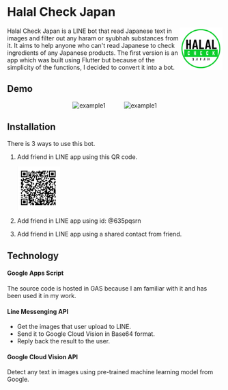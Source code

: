 # Halal Check Japan 

<img src="./img/halal-check-japan-logo.png" alt="logo" align="right" width="100">
Halal Check Japan is a LINE bot that read Japanese text in images and filter out any haram or syubhah substances from it. 
It aims to help anyone who can't read Japanese to check ingredients of any Japanese products.
The first version is an app which was built using Flutter but because of the simplicity of the functions, I decided to convert it into a bot.

## Demo

<p align="center">
  <img src="./img/example1.gif" alt="example1" width="200" >
  &nbsp; &nbsp; &nbsp; &nbsp; &nbsp;
  <img src="./img/example2.gif" alt="example1" width="200" >
</p>

## Installation

There is 3 ways to use this bot.
1. Add friend in LINE app using this QR code.

      <img src="./img/qrcode.jpg" alt="qrcode" width="100">
3. Add friend in LINE app using id: @635pqsrn
4. Add friend in LINE app using a shared contact from friend.

## Technology
#### Google Apps Script
The source code is hosted in GAS because I am familiar with it and has been used it in my work.

#### Line Messenging API
  - Get the images that user upload to LINE.
  - Send it to Google Cloud Vision in Base64 format.
  - Reply back the result to the user.

#### Google Cloud Vision API
Detect any text in images using pre-trained machine learning model from Google.
